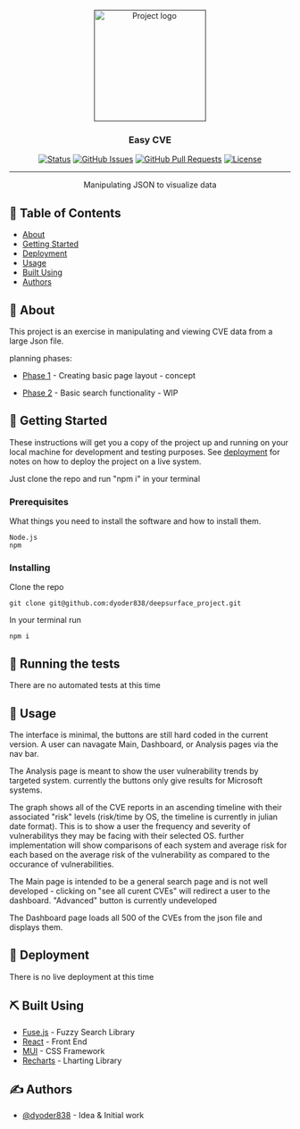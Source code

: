<p align="center">
  <a href="" rel="noopener">
 <img width=200px height=200px src="https://i.imgur.com/6wj0hh6.jpg" alt="Project logo"></a>
</p>

<h3 align="center">Easy CVE</h3>

<div align="center">

[![Status](https://img.shields.io/badge/status-active-success.svg)]()
[![GitHub Issues](https://img.shields.io/github/issues/kylelobo/The-Documentation-Compendium.svg)](https://github.com/dyoder838/deepsurface_project/issues)
[![GitHub Pull Requests](https://img.shields.io/github/issues-pr/kylelobo/The-Documentation-Compendium.svg)](https://github.com/dyoder838/deepsurface_project/pulls)
[![License](https://img.shields.io/badge/license-MIT-blue.svg)](/LICENSE)

</div>

---

<p align="center"> Manipulating JSON to visualize data
    <br> 
</p>

## 📝 Table of Contents

- [About](#about)
- [Getting Started](#getting_started)
- [Deployment](#deployment)
- [Usage](#usage)
- [Built Using](#built_using)
- [Authors](#authors)

## 🧐 About <a name = "about"></a>

This project is an exercise in manipulating and viewing CVE data from a large Json file.

planning phases:
- [Phase 1](https://github.com/dyoder838/deepsurface_project/projects/1) - Creating basic page layout - concept

- [Phase 2](https://github.com/dyoder838/deepsurface_project/projects/2) - Basic search functionality - WIP



## 🏁 Getting Started <a name = "getting_started"></a>

These instructions will get you a copy of the project up and running on your local machine for development and testing purposes. See [deployment](#deployment) for notes on how to deploy the project on a live system.

Just clone the repo and run "npm i" in your terminal

### Prerequisites

What things you need to install the software and how to install them.

```
Node.js
npm
```

### Installing

Clone the repo

```
git clone git@github.com:dyoder838/deepsurface_project.git
```

In your terminal run

```
npm i
```


## 🔧 Running the tests <a name = "tests"></a>

There are no automated tests at this time


## 🎈 Usage <a name="usage"></a>

The interface is minimal, the buttons are still hard coded in the current version. 
A user can navagate Main, Dashboard, or Analysis pages via the nav bar. 

The Analysis page is meant to show the user vulnerability trends by targeted system. currently the buttons only give results for Microsoft systems. 

The graph shows all of the CVE reports in an ascending timeline with their associated "risk" levels (risk/time by OS, the timeline is currently in julian date format). This is to show a user the frequency and severity of vulnerabilitys they may be facing with their selected OS. 
further implementation will show comparisons of each system and average risk for each based on the average risk of the vulnerability as compared to the occurance of vulnerabilities. 

The Main page is intended to be a general search page and is not well developed - clicking on "see all curent CVEs" will redirect a user to the dashboard. 
"Advanced" button is currently undeveloped 

The Dashboard page loads all 500 of the CVEs from the json file and displays them. 


## 🚀 Deployment <a name = "deployment"></a>

There is no live deployment at this time 

## ⛏️ Built Using <a name = "built_using"></a>

- [Fuse.js](https://fusejs.io/) - Fuzzy Search Library 
- [React](https://reactjs.org/) - Front End 
- [MUI](https://mui.com/) - CSS Framework
- [Recharts](https://recharts.org/en-US/) - Lharting Library

## ✍️ Authors <a name = "authors"></a>

- [@dyoder838](https://github.com/dyoder838) - Idea & Initial work


